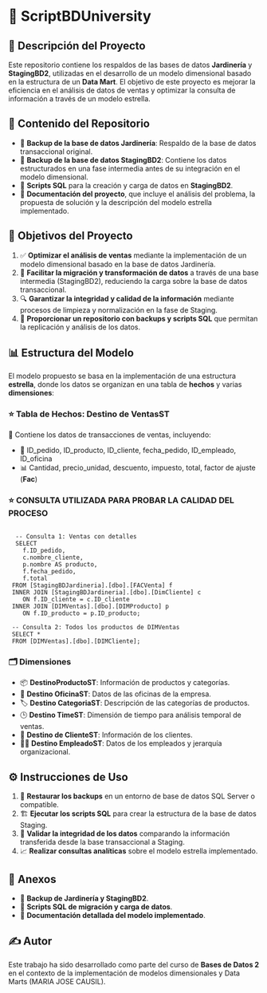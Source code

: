# 🚀 ScriptBDUniversity

## 📌 Descripción del Proyecto
Este repositorio contiene los respaldos de las bases de datos **Jardinería** y **StagingBD2**, utilizadas en el desarrollo de un modelo dimensional basado en la estructura de un **Data Mart**. El objetivo de este proyecto es mejorar la eficiencia en el análisis de datos de ventas y optimizar la consulta de información a través de un modelo estrella.

## 📂 Contenido del Repositorio
- 📌 **Backup de la base de datos Jardinería**: Respaldo de la base de datos transaccional original.
- 📌 **Backup de la base de datos StagingBD2**: Contiene los datos estructurados en una fase intermedia antes de su integración en el modelo dimensional.
- 📜 **Scripts SQL** para la creación y carga de datos en **StagingBD2**.
- 📖 **Documentación del proyecto**, que incluye el análisis del problema, la propuesta de solución y la descripción del modelo estrella implementado.

## 🎯 Objetivos del Proyecto
1. ✅ **Optimizar el análisis de ventas** mediante la implementación de un modelo dimensional basado en la base de datos Jardinería.
2. 🔄 **Facilitar la migración y transformación de datos** a través de una base intermedia (StagingBD2), reduciendo la carga sobre la base de datos transaccional.
3. 🔍 **Garantizar la integridad y calidad de la información** mediante procesos de limpieza y normalización en la fase de Staging.
4. 💾 **Proporcionar un repositorio con backups y scripts SQL** que permitan la replicación y análisis de los datos.

## 📊 Estructura del Modelo
El modelo propuesto se basa en la implementación de una estructura **estrella**, donde los datos se organizan en una tabla de **hechos** y varias **dimensiones**:

### ⭐ **Tabla de Hechos: Destino de VentasST**
📌 Contiene los datos de transacciones de ventas, incluyendo:
- 📍 ID_pedido, ID_producto, ID_cliente, fecha_pedido, ID_empleado, ID_oficina
- 📊 Cantidad, precio_unidad, descuento, impuesto, total, factor de ajuste (**Fac**)

### ⭐ **CONSULTA UTILIZADA PARA PROBAR LA CALIDAD DEL PROCESO**
```

  -- Consulta 1: Ventas con detalles
  SELECT 
    f.ID_pedido,
    c.nombre_cliente,
    p.nombre AS producto,
    f.fecha_pedido,
    f.total
 FROM [StagingBDJardineria].[dbo].[FACVenta] f
 INNER JOIN [StagingBDJardineria].[dbo].[DimCliente] c 
    ON f.ID_cliente = c.ID_cliente
 INNER JOIN [DIMVentas].[dbo].[DIMProducto] p 
    ON f.ID_producto = p.ID_producto;

 -- Consulta 2: Todos los productos de DIMVentas
 SELECT * 
 FROM [DIMVentas].[dbo].[DIMCliente];

```

### 🗂️ **Dimensiones**
- 📦 **DestinoProductoST**: Información de productos y categorías.
- 🏢 **Destino OficinaST**: Datos de las oficinas de la empresa.
- 🏷️ **Destino CategoriaST**: Descripción de las categorías de productos.
- 🕒 **Destino TimeST**: Dimensión de tiempo para análisis temporal de ventas.
- 👥 **Destino de ClienteST**: Información de los clientes.
- 👨‍💼 **Destino EmpleadoST**: Datos de los empleados y jerarquía organizacional.

## ⚙️ Instrucciones de Uso
1. 📂 **Restaurar los backups** en un entorno de base de datos SQL Server o compatible.
2. 🏗️ **Ejecutar los scripts SQL** para crear la estructura de la base de datos Staging.
3. 🔎 **Validar la integridad de los datos** comparando la información transferida desde la base transaccional a Staging.
4. 📈 **Realizar consultas analíticas** sobre el modelo estrella implementado.

## 📎 Anexos
- 💾 **Backup de Jardinería y StagingBD2**.
- 📜 **Scripts SQL de migración y carga de datos**.
- 📖 **Documentación detallada del modelo implementado**.

## ✍️ Autor
Este trabajo ha sido desarrollado como parte del curso de **Bases de Datos 2** en el contexto de la implementación de modelos dimensionales y Data Marts (MARIA JOSE CAUSIL).



